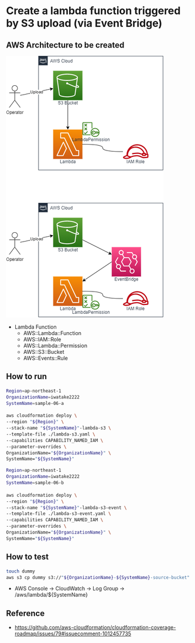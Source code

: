 # Create a lambda function triggered by S3 upload (via Event Bridge)

## AWS Architecture to be created

![](./lambda-s3.drawio.png)

- Lambda Function
    - AWS::Lambda::Function
    - AWS::IAM::Role
    - AWS::Lambda::Permission
    - AWS::S3::Bucket
    - AWS::Events::Rule

## How to run

```sh
Region=ap-northeast-1
OrganizationName=iwatake2222
SystemName=sample-06-a

aws cloudformation deploy \
--region "${Region}" \
--stack-name "${SystemName}"-lambda-s3 \
--template-file ./lambda-s3.yaml \
--capabilities CAPABILITY_NAMED_IAM \
--parameter-overrides \
OrganizationName="${OrganizationName}" \
SystemName="${SystemName}"
```

```sh
Region=ap-northeast-1
OrganizationName=iwatake2222
SystemName=sample-06-b

aws cloudformation deploy \
--region "${Region}" \
--stack-name "${SystemName}"-lambda-s3-event \
--template-file ./lambda-s3-event.yaml \
--capabilities CAPABILITY_NAMED_IAM \
--parameter-overrides \
OrganizationName="${OrganizationName}" \
SystemName="${SystemName}"
```

## How to test

```sh
touch dummy
aws s3 cp dummy s3://"${OrganizationName}-${SystemName}-source-bucket"
```

- AWS Console -> CloudWatch -> Log Group -> /aws/lambda/${SystemName}


## Reference

- https://github.com/aws-cloudformation/cloudformation-coverage-roadmap/issues/79#issuecomment-1012457735